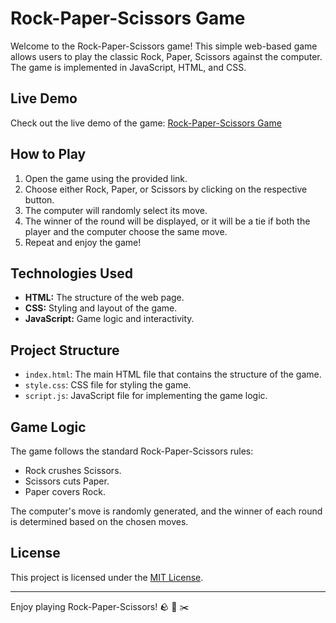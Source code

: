 # Rock-Paper-Scissors Game

Welcome to the Rock-Paper-Scissors game! This simple web-based game allows users to play the classic Rock, Paper, Scissors against the computer. The game is implemented in JavaScript, HTML, and CSS.

## Live Demo

Check out the live demo of the game: [Rock-Paper-Scissors Game](https://paul-iwnl.github.io/rock-paper-scissors/)

## How to Play

1. Open the game using the provided link.
2. Choose either Rock, Paper, or Scissors by clicking on the respective button.
3. The computer will randomly select its move.
4. The winner of the round will be displayed, or it will be a tie if both the player and the computer choose the same move.
5. Repeat and enjoy the game!

## Technologies Used

- **HTML:** The structure of the web page.
- **CSS:** Styling and layout of the game.
- **JavaScript:** Game logic and interactivity.

## Project Structure

- `index.html`: The main HTML file that contains the structure of the game.
- `style.css`: CSS file for styling the game.
- `script.js`: JavaScript file for implementing the game logic.

## Game Logic

The game follows the standard Rock-Paper-Scissors rules:

- Rock crushes Scissors.
- Scissors cuts Paper.
- Paper covers Rock.

The computer's move is randomly generated, and the winner of each round is determined based on the chosen moves.


## License

This project is licensed under the [MIT License](LICENSE).

---

Enjoy playing Rock-Paper-Scissors! 🪨 📄 ✂️
